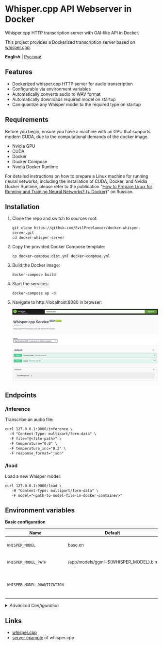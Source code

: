 # Whisper.cpp API Webserver in Docker

Whisper.cpp HTTP transcription server with OAI-like API in Docker.

This project provides a Dockerized transcription server based
on [whisper.cpp](https://github.com/ggerganov/whisper.cpp/tree/master/examples/server).

**English** | [Русский](./README.md)

## Features

- Dockerized whisper.cpp HTTP server for audio transcription
- Configurable via environment variables
- Automatically converts audio to WAV format
- Automatically downloads required model on startup
- Can quantize any Whisper model to the required type on startup

## Requirements

Before you begin, ensure you have a machine with an GPU that supports modern CUDA, due to the computational
demands of the docker image.

* Nvidia GPU
* CUDA
* Docker
* Docker Compose
* Nvidia Docker Runtime

For detailed instructions on how to prepare a Linux machine for running neural networks, including the installation of
CUDA, Docker, and Nvidia Docker Runtime, please refer to the
publication "[How to Prepare Linux for Running and Training Neural Networks? (+ Docker)](https://dzen.ru/a/ZVt9kRBCTCGlQqyP)"
on Russian.

## Installation

1. Clone the repo and switch to sources root:

   ```shell
   git clone https://github.com/EvilFreelancer/docker-whisper-server.git
   cd docker-whisper-server
   ```

2. Copy the provided Docker Compose template:

    ```shell
    cp docker-compose.dist.yml docker-compose.yml
    ```

3. Build the Docker image:

    ```shell
    docker-compose build
    ```

4. Start the services:

    ```shell
    docker-compose up -d
    ```

5. Navigate to http://localhost:8080 in browser:

   ![Swagger UI](./assets/swagger.png)

## Endpoints

### /inference

Transcribe an audio file:

```shell
curl 127.0.0.1:9000/inference \
  -H "Content-Type: multipart/form-data" \
  -F file="@<file-path>" \
  -F temperature="0.0" \
  -F temperature_inc="0.2" \
  -F response_format="json"
```

### /load

Load a new Whisper model:

```shell
curl 127.0.0.1:9000/load \
   -H "Content-Type: multipart/form-data" \
   -F model="<path-to-model-file-in-docker-container>"
```

## Environment variables

**Basic configuration**

| Name                         | Default                               | Description                                                                      |
|------------------------------|---------------------------------------|----------------------------------------------------------------------------------|
| `WHISPER_MODEL`              | base.en                               | The default Whisper model to use                                                 |
| `WHISPER_MODEL_PATH`         | /app/models/ggml-${WHISPER_MODEL}.bin | The default path to the Whisper model file                                       |
| `WHISPER_MODEL_QUANTIZATION` |                                       | Level of quantization (will be applied only if `WHISPER_MODEL_PATH` not changed) |

<details>
<summary>
<i>Advanced Configuration</i>
</summary>

| Name                      | Default    | Description                                         |
|---------------------------|------------|-----------------------------------------------------|
| `WHISPER_THREADS`         | 4          | Number of threads to use for inference              |
| `WHISPER_PROCESSORS`      | 1          | Number of processors to use for inference           |
| `WHISPER_HOST`            | 0.0.0.0    | Host IP or hostname to bind the server to           |
| `WHISPER_PORT`            | 9000       | Port number to listen on                            |
| `WHISPER_INFERENCE_PATH`  | /inference | Inference path for all requests                     |
| `WHISPER_PUBLIC_PATH`     |            | Path to the public folder                           |
| `WHISPER_REQUEST_PATH`    |            | Request path for all requests                       |
| `WHISPER_OV_E_DEVICE`     | CPU        | OpenViBE Event Device to use                        |
| `WHISPER_OFFSET_T`        | 0          | Time offset in milliseconds                         |
| `WHISPER_OFFSET_N`        | 0          | Number of seconds to offset                         |
| `WHISPER_DURATION`        | 0          | Duration of the audio file in milliseconds          |
| `WHISPER_MAX_CONTEXT`     | -1         | Maximum context size for inference                  |
| `WHISPER_MAX_LEN`         | 0          | Maximum length of output text                       |
| `WHISPER_BEST_OF`         | 2          | Best-of-N strategy for inference                    |
| `WHISPER_BEAM_SIZE`       | -1         | Beam size for search                                |
| `WHISPER_AUDIO_CTX`       | 0          | Audio context to use for inference                  |
| `WHISPER_WORD_THOLD`      | 0.01       | Word threshold for segmentation                     |
| `WHISPER_ENTROPY_THOLD`   | 2.40       | Entropy threshold for segmentation                  |
| `WHISPER_LOGPROB_THOLD`   | -1.00      | Log probability threshold for segmentation          |
| `WHISPER_LANGUAGE`        | en         | Language code to use for translation or diarization |
| `WHISPER_PROMPT`          |            | Initial prompt                                      |
| `WHISPER_DTW`             |            | Compute token-level timestamps                      |
| `WHISPER_CONVERT`         | true       | Convert audio to WAV, requires ffmpeg on the server |
| `WHISPER_SPLIT_ON_WORD`   | false      | Split on word rather than on token                  |
| `WHISPER_DEBUG_MODE`      | false      | Enable debug mode                                   |
| `WHISPER_TRANSLATE`       | false      | Translate from source language to english           |
| `WHISPER_DIARIZE`         | false      | Stereo audio diarization                            |
| `WHISPER_TINYDIARIZE`     | false      | Enable tinydiarize (requires a tdrz model)          |
| `WHISPER_NO_FALLBACK`     | false      | Do not use temperature fallback while decoding      |
| `WHISPER_PRINT_SPECIAL`   | false      | Print special tokens                                |
| `WHISPER_PRINT_COLORS`    | false      | Print colors                                        |
| `WHISPER_PRINT_REALTIME`  | false      | Print output in realtime                            |
| `WHISPER_PRINT_PROGRESS`  | false      | Print progress                                      |
| `WHISPER_NO_TIMESTAMPS`   | false      | Do not print timestamps                             |
| `WHISPER_DETECT_LANGUAGE` | false      | Exit after automatically detecting language         |

</details>

## Links

- [whisper.cpp](https://github.com/ggerganov/whisper.cpp)
- [server example](https://github.com/ggerganov/whisper.cpp/tree/master/examples/server) of whisper.cpp
